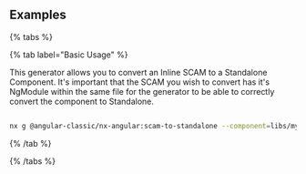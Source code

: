 ## Examples

{% tabs %}

{% tab label="Basic Usage" %}

This generator allows you to convert an Inline SCAM to a Standalone Component. It's important that the SCAM you wish to convert has it's NgModule within the same file for the generator to be able to correctly convert the component to Standalone.

```bash

nx g @angular-classic/nx-angular:scam-to-standalone --component=libs/mylib/src/lib/myscam/myscam.component.ts --project=mylib

```

{% /tab %}

{% /tabs %}
